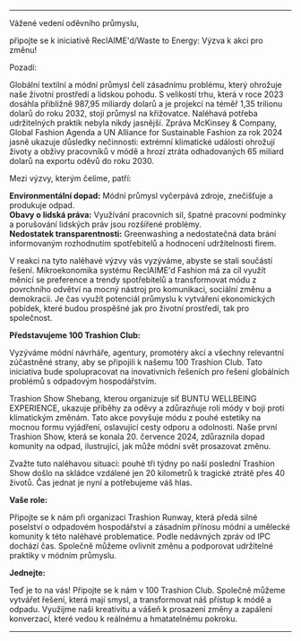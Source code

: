 ---

Vážené vedení oděvního průmyslu,

připojte se k iniciativě ReclAIME'd/Waste to Energy: Výzva k akci pro změnu!

Pozadí:

Globální textilní a módní průmysl čelí zásadnímu problému, který ohrožuje naše životní prostředí a lidskou pohodu. S velikostí trhu, která v roce 2023 dosáhla přibližně 987,95 miliardy dolarů a je projekcí na téměř 1,35 trilionu dolarů do roku 2032, stojí průmysl na křižovatce. Naléhavá potřeba udržitelných praktik nebyla nikdy jasnější. Zpráva McKinsey & Company, Global Fashion Agenda a UN Alliance for Sustainable Fashion za rok 2024 jasně ukazuje důsledky nečinnosti: extrémní klimatické události ohrožují životy a obživy pracovníků v módě a hrozí ztráta odhadovaných 65 miliard dolarů na exportu oděvů do roku 2030.

Mezi výzvy, kterým čelíme, patří:

**Environmentální dopad:** Módní průmysl vyčerpává zdroje, znečišťuje a produkuje odpad.  
**Obavy o lidská práva:** Využívání pracovních sil, špatné pracovní podmínky a porušování lidských práv jsou rozšířené problémy.  
**Nedostatek transparentnosti:** Greenwashing a nedostatečná data brání informovaným rozhodnutím spotřebitelů a hodnocení udržitelnosti firem.  

V reakci na tyto naléhavé výzvy vás vyzýváme, abyste se stali součástí řešení. Mikroekonomika systému ReclAIME'd Fashion má za cíl využít měnící se preference a trendy spotřebitelů a transformovat módu z povrchního odvětví na mocný nástroj pro komunikaci, sociální změnu a demokracii. Je čas využít potenciál průmyslu k vytváření ekonomických pobídek, které budou prospěšné jak pro životní prostředí, tak pro společnost.

**Představujeme 100 Trashion Club:**

Vyzýváme módní návrháře, agentury, promotéry akcí a všechny relevantní zúčastněné strany, aby se připojili k našemu 100 Trashion Club. Tato iniciativa bude spolupracovat na inovativních řešeních pro řešení globálních problémů s odpadovým hospodářstvím.

Trashion Show Shebang, kterou organizuje síť BUNTU WELLBEING EXPERIENCE, ukazuje příběhy za oděvy a zdůrazňuje roli módy v boji proti klimatickým změnám. Tato akce povyšuje módu z pouhé estetiky na mocnou formu vyjádření, oslavující cesty odporu a odolnosti. Naše první Trashion Show, která se konala 20. července 2024, zdůraznila dopad komunity na odpad, ilustrující, jak může módní svět prosazovat změnu.

Zvažte tuto naléhavou situaci: pouhé tři týdny po naší poslední Trashion Show došlo na skládce vzdálené jen 20 kilometrů k tragické ztrátě přes 40 životů. Čas jednat je nyní a potřebujeme váš hlas.

**Vaše role:**

Připojte se k nám při organizaci Trashion Runway, která předá silné poselství o odpadovém hospodářství a zásadním přínosu módní a umělecké komunity k této naléhavé problematice. Podle nedávných zpráv od IPC dochází čas. Společně můžeme ovlivnit změnu a podporovat udržitelné praktiky v módním průmyslu.

**Jednejte:**

Teď je to na vás! Připojte se k nám v 100 Trashion Club. Společně můžeme vytvářet řešení, která mají smysl, a transformovat náš přístup k módě a odpadu. Využijme naši kreativitu a vášeň k prosazení změny a zapálení konverzací, které vedou k reálnému a hmatatelnému pokroku.

---